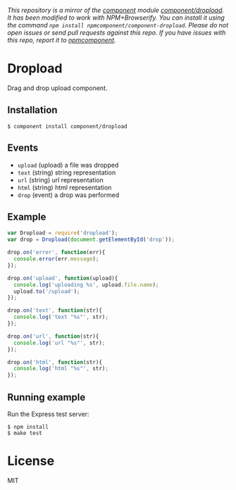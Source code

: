 *This repository is a mirror of the [component](http://component.io) module [component/dropload](http://github.com/component/dropload). It has been modified to work with NPM+Browserify. You can install it using the command `npm install npmcomponent/component-dropload`. Please do not open issues or send pull requests against this repo. If you have issues with this repo, report it to [npmcomponent](https://github.com/airportyh/npmcomponent).*
# Dropload

  Drag and drop upload component.

## Installation

    $ component install component/dropload

## Events

  - `upload` (upload) a file was dropped
  - `text` (string) string representation
  - `url` (string) url representation
  - `html` (string) html representation
  - `drop` (event) a drop was performed

## Example

```js
var Dropload = require('dropload');
var drop = Dropload(document.getElementById('drop'));

drop.on('error', function(err){
  console.error(err.message);
});

drop.on('upload', function(upload){
  console.log('uploading %s', upload.file.name);
  upload.to('/upload');
});

drop.on('text', function(str){
  console.log('text "%s"', str);
});

drop.on('url', function(str){
  console.log('url "%s"', str);
});

drop.on('html', function(str){
  console.log('html "%s"', str);
});
```

## Running example

  Run the Express test server:

```
$ npm install
$ make test
```

# License

  MIT

